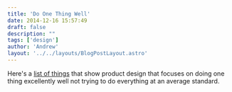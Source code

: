 ```yaml
---
title: 'Do One Thing Well'
date: 2014-12-16 15:57:49
draft: false
description: ""
tags: ['design']
author: 'Andrew'
layout: '../../layouts/BlogPostLayout.astro'
---
```


Here's a [list of things](https://medium.com/small-giants/just-right-list-da769c3c25b9) that show product design that focuses on doing one thing excellently well not trying to do everything at an average standard.
